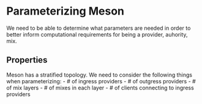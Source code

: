 # Parameterizing Meson
We need to be able to determine what parameters are needed in order to better inform computational requirements for being a provider, auhority, mix. 

## Properties
Meson has a stratified topology. We need to consider the following things when parameterizing:
    - # of ingress providers
    - # of outgress providers
    - # of mix layers
    - # of mixes in each layer
    - # of clients connecting to ingress providers